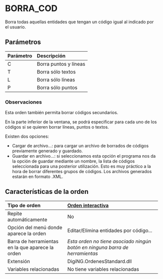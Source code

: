 # BORRA\_COD

Borra todas aquellas entidades que tengan un código igual al indicado por el usuario.

## Parámetros

| Parámetro | Descripción |
| :--- | :--- |
| C | Borra puntos y líneas |
| T | Borra sólo textos |
| L | Borra sólo líneas |
| P | Borra sólo puntos |

### Observaciones

Esta orden también permita borrar códigos secundarios.

En la parte inferior de la ventana, se podrá especificar para cada uno de los códigos si se quieren borrar líneas, puntos o textos.

Existen dos opciones:

* Cargar de archivo...: para cargar un archivo de borrados de códigos previamente generado y guardado.
* Guardar en archivo...: si seleccionamos esta opción el programa nos da la opción de guardar mediante un nombre, la lista de códigos seleccionada para una posterior utilización. Esto es muy práctico a la hora de borrar diferentes grupos de códigos. Los archivos generados estarán en formato .XML.

## Características de la orden

| Tipo de orden | [Orden interactiva]() |
| :--- | :--- |
| Repite automáticamente | No |
| Opción del menú donde aparece la orden | Editar/Elimina entidades por código... |
| Barra de herramientas en la que aparece la orden | _Esta orden no tiene asociado ningún botón en ninguna barra de herramientas_ |
| Extensión | DigiNG.OrdenesStandard.dll |
| Variables relacionadas | No tiene variables relacionadas |

